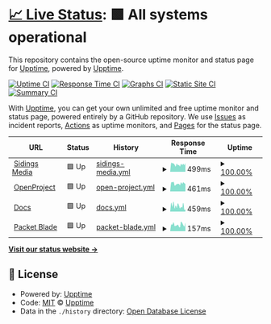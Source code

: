 # [📈 Live Status](https://status.sidingsmedia.com): <!--live status--> **🟩 All systems operational**

This repository contains the open-source uptime monitor and status page for [Upptime](https://upptime.js.org), powered by [Upptime](https://github.com/upptime/upptime).

[![Uptime CI](https://github.com/SidingsMedia/status/workflows/Uptime%20CI/badge.svg)](https://github.com/SidingsMedia/status/actions?query=workflow%3A%22Uptime+CI%22)
[![Response Time CI](https://github.com/SidingsMedia/status/workflows/Response%20Time%20CI/badge.svg)](https://github.com/SidingsMedia/status/actions?query=workflow%3A%22Response+Time+CI%22)
[![Graphs CI](https://github.com/SidingsMedia/status/workflows/Graphs%20CI/badge.svg)](https://github.com/SidingsMedia/status/actions?query=workflow%3A%22Graphs+CI%22)
[![Static Site CI](https://github.com/SidingsMedia/status/workflows/Static%20Site%20CI/badge.svg)](https://github.com/SidingsMedia/status/actions?query=workflow%3A%22Static+Site+CI%22)
[![Summary CI](https://github.com/SidingsMedia/status/workflows/Summary%20CI/badge.svg)](https://github.com/SidingsMedia/status/actions?query=workflow%3A%22Summary+CI%22)

With [Upptime](https://upptime.js.org), you can get your own unlimited and free uptime monitor and status page, powered entirely by a GitHub repository. We use [Issues](https://github.com/upptime/upptime/issues) as incident reports, [Actions](https://github.com/SidingsMedia/status/actions) as uptime monitors, and [Pages](https://status.sidingsmedia.com) for the status page.

<!--start: status pages-->
<!-- This summary is generated by Upptime (https://github.com/upptime/upptime) -->
<!-- Do not edit this manually, your changes will be overwritten -->
<!-- prettier-ignore -->
| URL | Status | History | Response Time | Uptime |
| --- | ------ | ------- | ------------- | ------ |
| <img alt="" src="https://icons.duckduckgo.com/ip3/www.sidingsmedia.com.ico" height="13"> [Sidings Media](https://www.sidingsmedia.com) | 🟩 Up | [sidings-media.yml](https://github.com/SidingsMedia/status/commits/HEAD/history/sidings-media.yml) | <details><summary><img alt="Response time graph" src="./graphs/sidings-media/response-time-week.png" height="20"> 499ms</summary><br><a href="https://alt.status.sidingsmedia.com/history/sidings-media"><img alt="Response time 566" src="https://img.shields.io/endpoint?url=https%3A%2F%2Fraw.githubusercontent.com%2FSidingsMedia%2Fstatus%2FHEAD%2Fapi%2Fsidings-media%2Fresponse-time.json"></a><br><a href="https://alt.status.sidingsmedia.com/history/sidings-media"><img alt="24-hour response time 519" src="https://img.shields.io/endpoint?url=https%3A%2F%2Fraw.githubusercontent.com%2FSidingsMedia%2Fstatus%2FHEAD%2Fapi%2Fsidings-media%2Fresponse-time-day.json"></a><br><a href="https://alt.status.sidingsmedia.com/history/sidings-media"><img alt="7-day response time 499" src="https://img.shields.io/endpoint?url=https%3A%2F%2Fraw.githubusercontent.com%2FSidingsMedia%2Fstatus%2FHEAD%2Fapi%2Fsidings-media%2Fresponse-time-week.json"></a><br><a href="https://alt.status.sidingsmedia.com/history/sidings-media"><img alt="30-day response time 482" src="https://img.shields.io/endpoint?url=https%3A%2F%2Fraw.githubusercontent.com%2FSidingsMedia%2Fstatus%2FHEAD%2Fapi%2Fsidings-media%2Fresponse-time-month.json"></a><br><a href="https://alt.status.sidingsmedia.com/history/sidings-media"><img alt="1-year response time 566" src="https://img.shields.io/endpoint?url=https%3A%2F%2Fraw.githubusercontent.com%2FSidingsMedia%2Fstatus%2FHEAD%2Fapi%2Fsidings-media%2Fresponse-time-year.json"></a></details> | <details><summary><a href="https://alt.status.sidingsmedia.com/history/sidings-media">100.00%</a></summary><a href="https://alt.status.sidingsmedia.com/history/sidings-media"><img alt="All-time uptime 99.60%" src="https://img.shields.io/endpoint?url=https%3A%2F%2Fraw.githubusercontent.com%2FSidingsMedia%2Fstatus%2FHEAD%2Fapi%2Fsidings-media%2Fuptime.json"></a><br><a href="https://alt.status.sidingsmedia.com/history/sidings-media"><img alt="24-hour uptime 100.00%" src="https://img.shields.io/endpoint?url=https%3A%2F%2Fraw.githubusercontent.com%2FSidingsMedia%2Fstatus%2FHEAD%2Fapi%2Fsidings-media%2Fuptime-day.json"></a><br><a href="https://alt.status.sidingsmedia.com/history/sidings-media"><img alt="7-day uptime 100.00%" src="https://img.shields.io/endpoint?url=https%3A%2F%2Fraw.githubusercontent.com%2FSidingsMedia%2Fstatus%2FHEAD%2Fapi%2Fsidings-media%2Fuptime-week.json"></a><br><a href="https://alt.status.sidingsmedia.com/history/sidings-media"><img alt="30-day uptime 100.00%" src="https://img.shields.io/endpoint?url=https%3A%2F%2Fraw.githubusercontent.com%2FSidingsMedia%2Fstatus%2FHEAD%2Fapi%2Fsidings-media%2Fuptime-month.json"></a><br><a href="https://alt.status.sidingsmedia.com/history/sidings-media"><img alt="1-year uptime 99.60%" src="https://img.shields.io/endpoint?url=https%3A%2F%2Fraw.githubusercontent.com%2FSidingsMedia%2Fstatus%2FHEAD%2Fapi%2Fsidings-media%2Fuptime-year.json"></a></details>
| <img alt="" src="https://icons.duckduckgo.com/ip3/openproject.sidingsmedia.com.ico" height="13"> [OpenProject](https://openproject.sidingsmedia.com) | 🟩 Up | [open-project.yml](https://github.com/SidingsMedia/status/commits/HEAD/history/open-project.yml) | <details><summary><img alt="Response time graph" src="./graphs/open-project/response-time-week.png" height="20"> 461ms</summary><br><a href="https://alt.status.sidingsmedia.com/history/open-project"><img alt="Response time 823" src="https://img.shields.io/endpoint?url=https%3A%2F%2Fraw.githubusercontent.com%2FSidingsMedia%2Fstatus%2FHEAD%2Fapi%2Fopen-project%2Fresponse-time.json"></a><br><a href="https://alt.status.sidingsmedia.com/history/open-project"><img alt="24-hour response time 462" src="https://img.shields.io/endpoint?url=https%3A%2F%2Fraw.githubusercontent.com%2FSidingsMedia%2Fstatus%2FHEAD%2Fapi%2Fopen-project%2Fresponse-time-day.json"></a><br><a href="https://alt.status.sidingsmedia.com/history/open-project"><img alt="7-day response time 461" src="https://img.shields.io/endpoint?url=https%3A%2F%2Fraw.githubusercontent.com%2FSidingsMedia%2Fstatus%2FHEAD%2Fapi%2Fopen-project%2Fresponse-time-week.json"></a><br><a href="https://alt.status.sidingsmedia.com/history/open-project"><img alt="30-day response time 678" src="https://img.shields.io/endpoint?url=https%3A%2F%2Fraw.githubusercontent.com%2FSidingsMedia%2Fstatus%2FHEAD%2Fapi%2Fopen-project%2Fresponse-time-month.json"></a><br><a href="https://alt.status.sidingsmedia.com/history/open-project"><img alt="1-year response time 823" src="https://img.shields.io/endpoint?url=https%3A%2F%2Fraw.githubusercontent.com%2FSidingsMedia%2Fstatus%2FHEAD%2Fapi%2Fopen-project%2Fresponse-time-year.json"></a></details> | <details><summary><a href="https://alt.status.sidingsmedia.com/history/open-project">100.00%</a></summary><a href="https://alt.status.sidingsmedia.com/history/open-project"><img alt="All-time uptime 99.91%" src="https://img.shields.io/endpoint?url=https%3A%2F%2Fraw.githubusercontent.com%2FSidingsMedia%2Fstatus%2FHEAD%2Fapi%2Fopen-project%2Fuptime.json"></a><br><a href="https://alt.status.sidingsmedia.com/history/open-project"><img alt="24-hour uptime 100.00%" src="https://img.shields.io/endpoint?url=https%3A%2F%2Fraw.githubusercontent.com%2FSidingsMedia%2Fstatus%2FHEAD%2Fapi%2Fopen-project%2Fuptime-day.json"></a><br><a href="https://alt.status.sidingsmedia.com/history/open-project"><img alt="7-day uptime 100.00%" src="https://img.shields.io/endpoint?url=https%3A%2F%2Fraw.githubusercontent.com%2FSidingsMedia%2Fstatus%2FHEAD%2Fapi%2Fopen-project%2Fuptime-week.json"></a><br><a href="https://alt.status.sidingsmedia.com/history/open-project"><img alt="30-day uptime 100.00%" src="https://img.shields.io/endpoint?url=https%3A%2F%2Fraw.githubusercontent.com%2FSidingsMedia%2Fstatus%2FHEAD%2Fapi%2Fopen-project%2Fuptime-month.json"></a><br><a href="https://alt.status.sidingsmedia.com/history/open-project"><img alt="1-year uptime 99.91%" src="https://img.shields.io/endpoint?url=https%3A%2F%2Fraw.githubusercontent.com%2FSidingsMedia%2Fstatus%2FHEAD%2Fapi%2Fopen-project%2Fuptime-year.json"></a></details>
| <img alt="" src="https://icons.duckduckgo.com/ip3/docs.sidingsmedia.com.ico" height="13"> [Docs](https://docs.sidingsmedia.com) | 🟩 Up | [docs.yml](https://github.com/SidingsMedia/status/commits/HEAD/history/docs.yml) | <details><summary><img alt="Response time graph" src="./graphs/docs/response-time-week.png" height="20"> 459ms</summary><br><a href="https://alt.status.sidingsmedia.com/history/docs"><img alt="Response time 461" src="https://img.shields.io/endpoint?url=https%3A%2F%2Fraw.githubusercontent.com%2FSidingsMedia%2Fstatus%2FHEAD%2Fapi%2Fdocs%2Fresponse-time.json"></a><br><a href="https://alt.status.sidingsmedia.com/history/docs"><img alt="24-hour response time 161" src="https://img.shields.io/endpoint?url=https%3A%2F%2Fraw.githubusercontent.com%2FSidingsMedia%2Fstatus%2FHEAD%2Fapi%2Fdocs%2Fresponse-time-day.json"></a><br><a href="https://alt.status.sidingsmedia.com/history/docs"><img alt="7-day response time 459" src="https://img.shields.io/endpoint?url=https%3A%2F%2Fraw.githubusercontent.com%2FSidingsMedia%2Fstatus%2FHEAD%2Fapi%2Fdocs%2Fresponse-time-week.json"></a><br><a href="https://alt.status.sidingsmedia.com/history/docs"><img alt="30-day response time 460" src="https://img.shields.io/endpoint?url=https%3A%2F%2Fraw.githubusercontent.com%2FSidingsMedia%2Fstatus%2FHEAD%2Fapi%2Fdocs%2Fresponse-time-month.json"></a><br><a href="https://alt.status.sidingsmedia.com/history/docs"><img alt="1-year response time 461" src="https://img.shields.io/endpoint?url=https%3A%2F%2Fraw.githubusercontent.com%2FSidingsMedia%2Fstatus%2FHEAD%2Fapi%2Fdocs%2Fresponse-time-year.json"></a></details> | <details><summary><a href="https://alt.status.sidingsmedia.com/history/docs">100.00%</a></summary><a href="https://alt.status.sidingsmedia.com/history/docs"><img alt="All-time uptime 99.97%" src="https://img.shields.io/endpoint?url=https%3A%2F%2Fraw.githubusercontent.com%2FSidingsMedia%2Fstatus%2FHEAD%2Fapi%2Fdocs%2Fuptime.json"></a><br><a href="https://alt.status.sidingsmedia.com/history/docs"><img alt="24-hour uptime 100.00%" src="https://img.shields.io/endpoint?url=https%3A%2F%2Fraw.githubusercontent.com%2FSidingsMedia%2Fstatus%2FHEAD%2Fapi%2Fdocs%2Fuptime-day.json"></a><br><a href="https://alt.status.sidingsmedia.com/history/docs"><img alt="7-day uptime 100.00%" src="https://img.shields.io/endpoint?url=https%3A%2F%2Fraw.githubusercontent.com%2FSidingsMedia%2Fstatus%2FHEAD%2Fapi%2Fdocs%2Fuptime-week.json"></a><br><a href="https://alt.status.sidingsmedia.com/history/docs"><img alt="30-day uptime 100.00%" src="https://img.shields.io/endpoint?url=https%3A%2F%2Fraw.githubusercontent.com%2FSidingsMedia%2Fstatus%2FHEAD%2Fapi%2Fdocs%2Fuptime-month.json"></a><br><a href="https://alt.status.sidingsmedia.com/history/docs"><img alt="1-year uptime 99.97%" src="https://img.shields.io/endpoint?url=https%3A%2F%2Fraw.githubusercontent.com%2FSidingsMedia%2Fstatus%2FHEAD%2Fapi%2Fdocs%2Fuptime-year.json"></a></details>
| <img alt="" src="https://icons.duckduckgo.com/ip3/packetblade.sidingsmedia.com.ico" height="13"> [Packet Blade](https://packetblade.sidingsmedia.com) | 🟩 Up | [packet-blade.yml](https://github.com/SidingsMedia/status/commits/HEAD/history/packet-blade.yml) | <details><summary><img alt="Response time graph" src="./graphs/packet-blade/response-time-week.png" height="20"> 157ms</summary><br><a href="https://alt.status.sidingsmedia.com/history/packet-blade"><img alt="Response time 269" src="https://img.shields.io/endpoint?url=https%3A%2F%2Fraw.githubusercontent.com%2FSidingsMedia%2Fstatus%2FHEAD%2Fapi%2Fpacket-blade%2Fresponse-time.json"></a><br><a href="https://alt.status.sidingsmedia.com/history/packet-blade"><img alt="24-hour response time 159" src="https://img.shields.io/endpoint?url=https%3A%2F%2Fraw.githubusercontent.com%2FSidingsMedia%2Fstatus%2FHEAD%2Fapi%2Fpacket-blade%2Fresponse-time-day.json"></a><br><a href="https://alt.status.sidingsmedia.com/history/packet-blade"><img alt="7-day response time 157" src="https://img.shields.io/endpoint?url=https%3A%2F%2Fraw.githubusercontent.com%2FSidingsMedia%2Fstatus%2FHEAD%2Fapi%2Fpacket-blade%2Fresponse-time-week.json"></a><br><a href="https://alt.status.sidingsmedia.com/history/packet-blade"><img alt="30-day response time 158" src="https://img.shields.io/endpoint?url=https%3A%2F%2Fraw.githubusercontent.com%2FSidingsMedia%2Fstatus%2FHEAD%2Fapi%2Fpacket-blade%2Fresponse-time-month.json"></a><br><a href="https://alt.status.sidingsmedia.com/history/packet-blade"><img alt="1-year response time 269" src="https://img.shields.io/endpoint?url=https%3A%2F%2Fraw.githubusercontent.com%2FSidingsMedia%2Fstatus%2FHEAD%2Fapi%2Fpacket-blade%2Fresponse-time-year.json"></a></details> | <details><summary><a href="https://alt.status.sidingsmedia.com/history/packet-blade">100.00%</a></summary><a href="https://alt.status.sidingsmedia.com/history/packet-blade"><img alt="All-time uptime 99.98%" src="https://img.shields.io/endpoint?url=https%3A%2F%2Fraw.githubusercontent.com%2FSidingsMedia%2Fstatus%2FHEAD%2Fapi%2Fpacket-blade%2Fuptime.json"></a><br><a href="https://alt.status.sidingsmedia.com/history/packet-blade"><img alt="24-hour uptime 100.00%" src="https://img.shields.io/endpoint?url=https%3A%2F%2Fraw.githubusercontent.com%2FSidingsMedia%2Fstatus%2FHEAD%2Fapi%2Fpacket-blade%2Fuptime-day.json"></a><br><a href="https://alt.status.sidingsmedia.com/history/packet-blade"><img alt="7-day uptime 100.00%" src="https://img.shields.io/endpoint?url=https%3A%2F%2Fraw.githubusercontent.com%2FSidingsMedia%2Fstatus%2FHEAD%2Fapi%2Fpacket-blade%2Fuptime-week.json"></a><br><a href="https://alt.status.sidingsmedia.com/history/packet-blade"><img alt="30-day uptime 100.00%" src="https://img.shields.io/endpoint?url=https%3A%2F%2Fraw.githubusercontent.com%2FSidingsMedia%2Fstatus%2FHEAD%2Fapi%2Fpacket-blade%2Fuptime-month.json"></a><br><a href="https://alt.status.sidingsmedia.com/history/packet-blade"><img alt="1-year uptime 99.98%" src="https://img.shields.io/endpoint?url=https%3A%2F%2Fraw.githubusercontent.com%2FSidingsMedia%2Fstatus%2FHEAD%2Fapi%2Fpacket-blade%2Fuptime-year.json"></a></details>

<!--end: status pages-->

[**Visit our status website →**](https://status.sidingsmedia.com)

## 📄 License

- Powered by: [Upptime](https://github.com/upptime/upptime)
- Code: [MIT](./LICENSE) © [Upptime](https://upptime.js.org)
- Data in the `./history` directory: [Open Database License](https://opendatacommons.org/licenses/odbl/1-0/)
